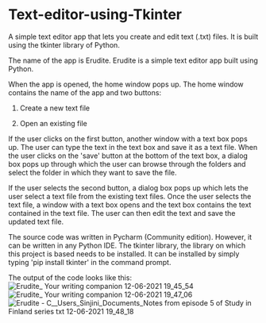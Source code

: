 # Text-editor-using-Tkinter

A simple text editor app that lets you create and edit text (.txt) files. It is built using the tkinter library of Python.

The name of the app is Erudite. Erudite is a simple text editor app built using Python. 

When the app is opened, the home window pops up. The home window contains the name of the app and two buttons:

1. Create a new text file

2. Open an existing file

If the user clicks on the first button, another window with a text box pops up. The user can type the text in the text box and save it as a text file. When the user clicks on the 'save' button at the bottom of the text box, a dialog box pops up through which the user can browse through the folders and select the folder in which they want to save the file. 

If the user selects the second button, a dialog box pops up which lets the user select a text file from the existing text files. Once the user selects the text file, a window with a text box opens and the text box contains the text contained in the text file. The user can then edit the text and save the updated text file. 

The source code was written in Pycharm (Community edition). However, it can be written in any Python IDE. The tkinter library, the library on which this project is based needs to be installed. It can be installed by simply typing 'pip install tkinter' in the command prompt.

The output of the code looks like this:
![Erudite_ Your writing companion 12-06-2021 19_45_54](https://user-images.githubusercontent.com/59520431/122075843-fe3e5680-ce17-11eb-877b-deca8c06cbe2.png)
![Erudite_ Your writing companion 12-06-2021 19_47_06](https://user-images.githubusercontent.com/59520431/122075891-08f8eb80-ce18-11eb-85b0-95a73ab72ca9.png)
![Erudite - C__Users_Sinjini_Documents_Notes from episode 5 of Study in Finland series txt 12-06-2021 19_48_18](https://user-images.githubusercontent.com/59520431/122075967-157d4400-ce18-11eb-8d45-5c8161ce7f47.png)
